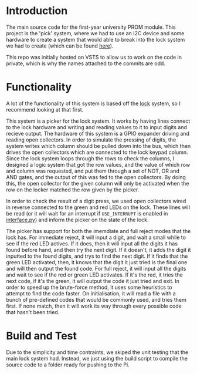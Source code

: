 # Introduction 
The main source code for the first-year university PROM module. This project is the 'pick' system, where we had to use an I2C device and some hardware to create a system that would able to break into the lock system we had to create (which can be found [here](https://github.com/Gorea235/Uni-PROM-Lock)).

This repo was initially hosted on VSTS to allow us to work on the code in private, which is why the names attached to the commits are odd.

# Functionality
A lot of the functionality of this system is based off the [lock](https://github.com/Gorea235/Uni-PROM-Lock) system, so I recommend looking at that first.

This system is a picker for the lock system. It works by having lines connect to the lock hardware and writing and reading values to it to input digits and recieve output. The hardware of this system is a GPIO expander driving and reading open collectors. In order to simulate the pressing of digits, the system writes which column should be pulled down into the bus, which then drives the open collectors which are connected to the lock keypad column. Since the lock system loops through the rows to check the columns, I designed a logic system that got the row values, and the value of which row and column was requested, and put them through a set of NOT, OR and AND gates, and the output of this was fed to the open collectors. By doing this, the open collector for the given column will only be activated when the row on the locker matched the row given by the picker.

In order to check the result of a digit press, we used open collectors wired in reverse connected to the green and red LEDs on the lock. These lines will be read (or it will wait for an interrupt if `USE_INTERRUPT` is enabled in [interface.py](/src/interface.py)) and inform the picker on the state of the lock.

The picker has support for both the imemdiate and full reject modes that the lock has. For immediate reject, it will input a digit, and wait a small while to see if the red LED actives. If it does, then it will input all the digits it has found before hand, and then try the next digit. If it doesn't, it adds the digit it inputted to the found digits, and trys to find the next digit. If it finds that the green LED activated, then, it knows that the digit it just tried is the final one and will then output the found code. For full reject, it will input all the digits and wait to see if the red or green LED activates. If it's the red, it tries the next code, if it's the green, it will output the code it just tried and exit. In order to speed up the brute-force method, it uses some heuristics to attempt to find the code faster. On initialisation, it will read a file with a bunch of pre-defined codes that would be commonly used, and tries them first. If none match, then it will work its way through every possible code that hasn't been tried.

# Build and Test
Due to the simplicity and time contraints, we skiped the unit testing that the main lock system had. Instead, we just using the build script to compile the source code to a folder ready for pushing to the Pi.
